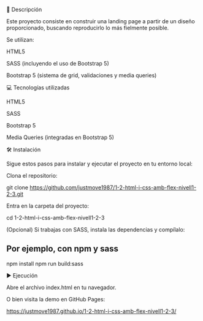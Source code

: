 📄 Descripción

Este proyecto consiste en construir una landing page a partir de un diseño proporcionado, buscando reproducirlo lo más fielmente posible.

Se utilizan:

HTML5

SASS (incluyendo el uso de Bootstrap 5)

Bootstrap 5 (sistema de grid, validaciones y media queries)

💻 Tecnologías utilizadas

HTML5

SASS

Bootstrap 5

Media Queries (integradas en Bootstrap 5)

🛠️ Instalación

Sigue estos pasos para instalar y ejecutar el proyecto en tu entorno local:

Clona el repositorio:

git clone https://github.com/justmove1987/1-2-html-i-css-amb-flex-nivell1-2-3.git

Entra en la carpeta del proyecto:

cd 1-2-html-i-css-amb-flex-nivell1-2-3

(Opcional) Si trabajas con SASS, instala las dependencias y compílalo:

Por ejemplo, con npm y sass
--
npm install
npm run build:sass

▶️ Ejecución

Abre el archivo index.html en tu navegador.

O bien visita la demo en GitHub Pages:

https://justmove1987.github.io/1-2-html-i-css-amb-flex-nivell1-2-3/





